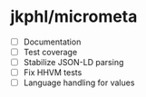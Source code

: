 # jkphl/micrometa

* [ ] Documentation
* [ ] Test coverage
* [ ] Stabilize JSON-LD parsing
* [ ] Fix HHVM tests
* [ ] Language handling for values
